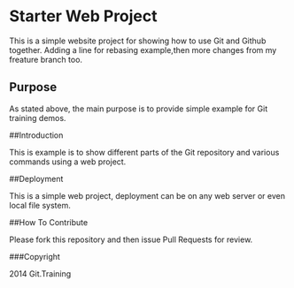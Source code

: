 # Starter Web Project

This is a simple website project for showing how to use Git and Github together.
Adding a line for rebasing example,then more changes from my freature branch too.
## Purpose

As stated above, the main purpose is to provide simple example for Git training demos.

##Introduction

This is example is to show different parts of the Git repository and various commands using a web project.

##Deployment

This is a simple web project, deployment can be on any web server or even local file system.

##How To Contribute

Please fork this repository and then issue Pull Requests for review.

###Copyright

2014 Git.Training 